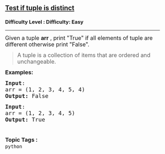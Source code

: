 <h2><a href="https://www.geeksforgeeks.org/problems/test-if-tuple-is-distinct/1?page=1&category=python&difficulty=Easy&status=unsolved&sortBy=submissions">Test if tuple is distinct</a></h2><h3>Difficulty Level : Difficulty: Easy</h3><hr><div class="problems_problem_content__Xm_eO"><p><span style="font-size: 18px;">Given a tuple <strong>arr</strong> , print "True" if all elements of tuple are different otherwise print "False".</span></p>
<blockquote>
<p><span style="font-size: 18px;"><span style="font-size: 18px;">A tuple is a collection of items that are ordered and unchangeable.</span></span></p>
</blockquote>
<p><span style="font-size: 18px;"><strong>Examples:</strong></span></p>
<pre><span style="font-size: 18px;"><strong>Input</strong>:
arr = (1, 2, 3, 4, 5, 4)
<strong>Output:</strong> False</span></pre>
<pre><span style="font-size: 18px;"><strong>Input</strong>:
arr = (1, 2, 3, 4, 5)
<strong>Output:</strong> True</span></pre></div><br><p><span style=font-size:18px><strong>Topic Tags : </strong><br><code>python</code>&nbsp;